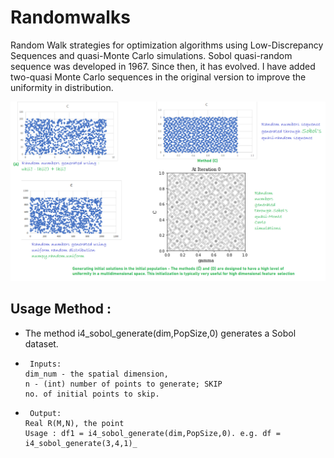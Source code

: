 # Randomwalks
Random Walk strategies for optimization algorithms using Low-Discrepancy Sequences and quasi-Monte Carlo simulations.
Sobol quasi-random sequence was developed in 1967. Since then, it has evolved. I have added two-quasi Monte Carlo sequences in the original version to improve the uniformity in distribution.

![GitHub Logo](/Quasi-MonteCarlo.png)


## Usage Method : 
* The method i4_sobol_generate(dim,PopSize,0) generates a Sobol dataset.
-      Inputs: 
      dim_num - the spatial dimension, 
      n - (int) number of points to generate; SKIP
      no. of initial points to skip.
-      Output: 
      Real R(M,N), the point
      Usage : df1 = i4_sobol_generate(dim,PopSize,0). e.g. df = i4_sobol_generate(3,4,1)_
